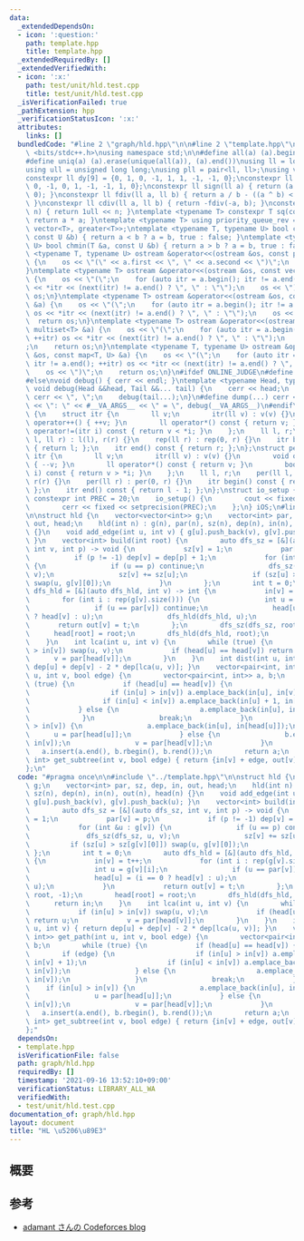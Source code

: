 ```yaml
---
data:
  _extendedDependsOn:
  - icon: ':question:'
    path: template.hpp
    title: template.hpp
  _extendedRequiredBy: []
  _extendedVerifiedWith:
  - icon: ':x:'
    path: test/unit/hld.test.cpp
    title: test/unit/hld.test.cpp
  _isVerificationFailed: true
  _pathExtension: hpp
  _verificationStatusIcon: ':x:'
  attributes:
    links: []
  bundledCode: "#line 2 \"graph/hld.hpp\"\n\n#line 2 \"template.hpp\"\n\n#include\
    \ <bits/stdc++.h>\nusing namespace std;\n\n#define all(a) (a).begin(), (a).end()\n\
    #define uniq(a) (a).erase(unique(all(a)), (a).end())\nusing ll = long long;\n\
    using ull = unsigned long long;\nusing pll = pair<ll, ll>;\nusing vll = vector<ll>;\n\
    constexpr ll dy[9] = {0, 1, 0, -1, 1, 1, -1, -1, 0};\nconstexpr ll dx[9] = {1,\
    \ 0, -1, 0, 1, -1, -1, 1, 0};\nconstexpr ll sign(ll a) { return (a > 0) - (a <\
    \ 0); }\nconstexpr ll fdiv(ll a, ll b) { return a / b - ((a ^ b) < 0 && a % b);\
    \ }\nconstexpr ll cdiv(ll a, ll b) { return -fdiv(-a, b); }\nconstexpr ull bit(int\
    \ n) { return 1ull << n; }\ntemplate <typename T> constexpr T sq(const T &a) {\
    \ return a * a; }\ntemplate <typename T> using priority_queue_rev = priority_queue<T,\
    \ vector<T>, greater<T>>;\ntemplate <typename T, typename U> bool chmax(T &a,\
    \ const U &b) { return a < b ? a = b, true : false; }\ntemplate <typename T, typename\
    \ U> bool chmin(T &a, const U &b) { return a > b ? a = b, true : false; }\ntemplate\
    \ <typename T, typename U> ostream &operator<<(ostream &os, const pair<T, U> &a)\
    \ {\n    os << \"(\" << a.first << \", \" << a.second << \")\";\n    return os;\n\
    }\ntemplate <typename T> ostream &operator<<(ostream &os, const vector<T> &a)\
    \ {\n    os << \"(\";\n    for (auto itr = a.begin(); itr != a.end(); ++itr) os\
    \ << *itr << (next(itr) != a.end() ? \", \" : \"\");\n    os << \")\";\n    return\
    \ os;\n}\ntemplate <typename T> ostream &operator<<(ostream &os, const set<T>\
    \ &a) {\n    os << \"(\";\n    for (auto itr = a.begin(); itr != a.end(); ++itr)\
    \ os << *itr << (next(itr) != a.end() ? \", \" : \"\");\n    os << \")\";\n  \
    \  return os;\n}\ntemplate <typename T> ostream &operator<<(ostream &os, const\
    \ multiset<T> &a) {\n    os << \"(\";\n    for (auto itr = a.begin(); itr != a.end();\
    \ ++itr) os << *itr << (next(itr) != a.end() ? \", \" : \"\");\n    os << \")\"\
    ;\n    return os;\n}\ntemplate <typename T, typename U> ostream &operator<<(ostream\
    \ &os, const map<T, U> &a) {\n    os << \"(\";\n    for (auto itr = a.begin();\
    \ itr != a.end(); ++itr) os << *itr << (next(itr) != a.end() ? \", \" : \"\");\n\
    \    os << \")\";\n    return os;\n}\n#ifdef ONLINE_JUDGE\n#define dump(...) (void(0))\n\
    #else\nvoid debug() { cerr << endl; }\ntemplate <typename Head, typename... Tail>\
    \ void debug(Head &&head, Tail &&... tail) {\n    cerr << head;\n    if (sizeof...(Tail))\
    \ cerr << \", \";\n    debug(tail...);\n}\n#define dump(...) cerr << __LINE__\
    \ << \": \" << #__VA_ARGS__ << \" = \", debug(__VA_ARGS__)\n#endif\nstruct rep\
    \ {\n    struct itr {\n        ll v;\n        itr(ll v) : v(v) {}\n        void\
    \ operator++() { ++v; }\n        ll operator*() const { return v; }\n        bool\
    \ operator!=(itr i) const { return v < *i; }\n    };\n    ll l, r;\n    rep(ll\
    \ l, ll r) : l(l), r(r) {}\n    rep(ll r) : rep(0, r) {}\n    itr begin() const\
    \ { return l; };\n    itr end() const { return r; };\n};\nstruct per {\n    struct\
    \ itr {\n        ll v;\n        itr(ll v) : v(v) {}\n        void operator++()\
    \ { --v; }\n        ll operator*() const { return v; }\n        bool operator!=(itr\
    \ i) const { return v > *i; }\n    };\n    ll l, r;\n    per(ll l, ll r) : l(l),\
    \ r(r) {}\n    per(ll r) : per(0, r) {}\n    itr begin() const { return r - 1;\
    \ };\n    itr end() const { return l - 1; };\n};\nstruct io_setup {\n    static\
    \ constexpr int PREC = 20;\n    io_setup() {\n        cout << fixed << setprecision(PREC);\n\
    \        cerr << fixed << setprecision(PREC);\n    };\n} iOS;\n#line 4 \"graph/hld.hpp\"\
    \n\nstruct hld {\n    vector<vector<int>> g;\n    vector<int> par, sz, dep, in,\
    \ out, head;\n    hld(int n) : g(n), par(n), sz(n), dep(n), in(n), out(n), head(n)\
    \ {}\n    void add_edge(int u, int v) { g[u].push_back(v), g[v].push_back(u);\
    \ }\n    vector<int> build(int root) {\n        auto dfs_sz = [&](auto dfs_sz,\
    \ int v, int p) -> void {\n            sz[v] = 1;\n            par[v] = p;\n \
    \           if (p != -1) dep[v] = dep[p] + 1;\n            for (int &u : g[v])\
    \ {\n                if (u == p) continue;\n                dfs_sz(dfs_sz, u,\
    \ v);\n                sz[v] += sz[u];\n                if (sz[u] > sz[g[v][0]])\
    \ swap(u, g[v][0]);\n            }\n        };\n        int t = 0;\n        auto\
    \ dfs_hld = [&](auto dfs_hld, int v) -> int {\n            in[v] = t++;\n    \
    \        for (int i : rep(g[v].size())) {\n                int u = g[v][i];\n\
    \                if (u == par[v]) continue;\n                head[u] = (i == 0\
    \ ? head[v] : u);\n                dfs_hld(dfs_hld, u);\n            }\n     \
    \       return out[v] = t;\n        };\n        dfs_sz(dfs_sz, root, -1);\n  \
    \      head[root] = root;\n        dfs_hld(dfs_hld, root);\n        return in;\n\
    \    }\n    int lca(int u, int v) {\n        while (true) {\n            if (in[u]\
    \ > in[v]) swap(u, v);\n            if (head[u] == head[v]) return u;\n      \
    \      v = par[head[v]];\n        }\n    }\n    int dist(int u, int v) { return\
    \ dep[u] + dep[v] - 2 * dep[lca(u, v)]; }\n    vector<pair<int, int>> get_path(int\
    \ u, int v, bool edge) {\n        vector<pair<int, int>> a, b;\n        while\
    \ (true) {\n            if (head[u] == head[v]) {\n                if (edge) {\n\
    \                    if (in[u] > in[v]) a.emplace_back(in[u], in[v] + 1);\n  \
    \                  if (in[u] < in[v]) a.emplace_back(in[u] + 1, in[v]);\n    \
    \            } else {\n                    a.emplace_back(in[u], in[v]);\n   \
    \             }\n                break;\n            }\n            if (in[u]\
    \ > in[v]) {\n                a.emplace_back(in[u], in[head[u]]);\n          \
    \      u = par[head[u]];\n            } else {\n                b.emplace_back(in[head[v]],\
    \ in[v]);\n                v = par[head[v]];\n            }\n        }\n     \
    \   a.insert(a.end(), b.rbegin(), b.rend());\n        return a;\n    }\n    pair<int,\
    \ int> get_subtree(int v, bool edge) { return {in[v] + edge, out[v] - 1}; }\n\
    };\n"
  code: "#pragma once\n\n#include \"../template.hpp\"\n\nstruct hld {\n    vector<vector<int>>\
    \ g;\n    vector<int> par, sz, dep, in, out, head;\n    hld(int n) : g(n), par(n),\
    \ sz(n), dep(n), in(n), out(n), head(n) {}\n    void add_edge(int u, int v) {\
    \ g[u].push_back(v), g[v].push_back(u); }\n    vector<int> build(int root) {\n\
    \        auto dfs_sz = [&](auto dfs_sz, int v, int p) -> void {\n            sz[v]\
    \ = 1;\n            par[v] = p;\n            if (p != -1) dep[v] = dep[p] + 1;\n\
    \            for (int &u : g[v]) {\n                if (u == p) continue;\n  \
    \              dfs_sz(dfs_sz, u, v);\n                sz[v] += sz[u];\n      \
    \          if (sz[u] > sz[g[v][0]]) swap(u, g[v][0]);\n            }\n       \
    \ };\n        int t = 0;\n        auto dfs_hld = [&](auto dfs_hld, int v) -> int\
    \ {\n            in[v] = t++;\n            for (int i : rep(g[v].size())) {\n\
    \                int u = g[v][i];\n                if (u == par[v]) continue;\n\
    \                head[u] = (i == 0 ? head[v] : u);\n                dfs_hld(dfs_hld,\
    \ u);\n            }\n            return out[v] = t;\n        };\n        dfs_sz(dfs_sz,\
    \ root, -1);\n        head[root] = root;\n        dfs_hld(dfs_hld, root);\n  \
    \      return in;\n    }\n    int lca(int u, int v) {\n        while (true) {\n\
    \            if (in[u] > in[v]) swap(u, v);\n            if (head[u] == head[v])\
    \ return u;\n            v = par[head[v]];\n        }\n    }\n    int dist(int\
    \ u, int v) { return dep[u] + dep[v] - 2 * dep[lca(u, v)]; }\n    vector<pair<int,\
    \ int>> get_path(int u, int v, bool edge) {\n        vector<pair<int, int>> a,\
    \ b;\n        while (true) {\n            if (head[u] == head[v]) {\n        \
    \        if (edge) {\n                    if (in[u] > in[v]) a.emplace_back(in[u],\
    \ in[v] + 1);\n                    if (in[u] < in[v]) a.emplace_back(in[u] + 1,\
    \ in[v]);\n                } else {\n                    a.emplace_back(in[u],\
    \ in[v]);\n                }\n                break;\n            }\n        \
    \    if (in[u] > in[v]) {\n                a.emplace_back(in[u], in[head[u]]);\n\
    \                u = par[head[u]];\n            } else {\n                b.emplace_back(in[head[v]],\
    \ in[v]);\n                v = par[head[v]];\n            }\n        }\n     \
    \   a.insert(a.end(), b.rbegin(), b.rend());\n        return a;\n    }\n    pair<int,\
    \ int> get_subtree(int v, bool edge) { return {in[v] + edge, out[v] - 1}; }\n\
    };"
  dependsOn:
  - template.hpp
  isVerificationFile: false
  path: graph/hld.hpp
  requiredBy: []
  timestamp: '2021-09-16 13:52:10+09:00'
  verificationStatus: LIBRARY_ALL_WA
  verifiedWith:
  - test/unit/hld.test.cpp
documentation_of: graph/hld.hpp
layout: document
title: "HL \u5206\u89E3"
---
```


## 概要

## 参考
- [adamant さんの Codeforces blog](https://codeforces.com/blog/entry/53170)